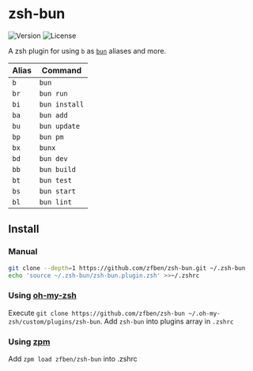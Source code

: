 # zsh-bun

![Version](https://img.shields.io/badge/version-1.0.0-brightgreen)
![License](https://img.shields.io/github/license/zfben/zsh-bun)

A zsh plugin for using `b` as [`bun`](https://bun.sh/) aliases and more.

| Alias | Command
| --- | ---
| `b` | `bun`
| `br` | `bun run`
| `bi` | `bun install`
| `ba` | `bun add`
| `bu` | `bun update`
| `bp` | `bun pm`
| `bx` | `bunx`
| `bd` | `bun dev`
| `bb` | `bun build`
| `bt` | `bun test`
| `bs` | `bun start`
| `bl` | `bun lint`

## Install

### Manual

```zsh
git clone --depth=1 https://github.com/zfben/zsh-bun.git ~/.zsh-bun
echo 'source ~/.zsh-bun/zsh-bun.plugin.zsh' >>~/.zshrc
```

### Using [oh-my-zsh](https://github.com/ohmyzsh/oh-my-zsh)

Execute `git clone https://github.com/zfben/zsh-bun ~/.oh-my-zsh/custom/plugins/zsh-bun`. Add `zsh-bun` into plugins array in `.zshrc`

### Using [zpm](https://github.com/zpm-zsh/zpm)

Add `zpm load zfben/zsh-bun` into .zshrc
